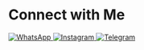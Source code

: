 <html lang="en">
<head>
<meta charset="UTF-8" />
<meta name="viewport" content="width=device-width, initial-scale=1" />
<title>Connect with Me</title>
<style>
  @keyframes backgroundAnimation {
    0% { background-position: 0% 50%; }
    50% { background-position: 100% 50%; }
    100% { background-position: 0% 50%; }
  }

  body {
    margin: 0;
    height: 100vh;
    background: linear-gradient(-45deg, #555555, #777777, #555555, #777777);
    background-size: 400% 400%;
    animation: backgroundAnimation 20s ease infinite;
    display: flex;
    justify-content: center;
    align-items: center;
    font-family: Arial, sans-serif;
  }

  .container {
    background-color: rgba(40, 40, 40, 0.7);
    padding: 30px;
    border-radius: 20px;
    text-align: center;
    box-shadow: 0 0 15px rgba(0,0,0,0.5);
  }

  .icon-row {
    display: flex;
    justify-content: center;
    gap: 40px;
  }

  a {
    color: white;
    text-decoration: none;
  }

  a:hover {
    opacity: 0.8;
  }

  img.social-icon {
    width: 70px;
    height: 70px;
    transition: transform 0.3s;
    filter: drop-shadow(0 0 3px black);
  }

  img.social-icon:hover {
    transform: scale(1.2);
  }

  h1 {
    color: white;
    margin-bottom: 20px;
    font-weight: 400;
  }
</style>
</head>
<body>
  <div class="container">
    <h1>Connect with Me</h1>
    <div class="icon-row">
      <a href="https://wa.me/9897978494" target="_blank" rel="noopener noreferrer" aria-label="WhatsApp">
        <img src="https://upload.wikimedia.org/wikipedia/commons/6/6b/WhatsApp.svg" alt="WhatsApp" class="social-icon" />
      </a>
      <a href="https://www.instagram.com/rishab_gautam__007" target="_blank" rel="noopener noreferrer" aria-label="Instagram">
        <img src="https://upload.wikimedia.org/wikipedia/commons/e/e7/Instagram_logo_2016.svg" alt="Instagram" class="social-icon" />
      </a>
      <a href="https://t.me/+919897978494" target="_blank" rel="noopener noreferrer" aria-label="Telegram">
        <img src="https://upload.wikimedia.org/wikipedia/commons/8/82/Telegram_logo.svg" alt="Telegram" class="social-icon" />
      </a>
    </div>
  </div>
</body>
</html>
